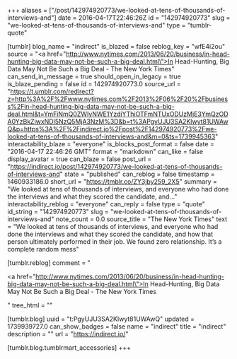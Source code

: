+++
aliases = ["/post/142974920773/we-looked-at-tens-of-thousands-of-interviews-and"]
date = 2016-04-17T22:46:26Z
id = "142974920773"
slug = "we-looked-at-tens-of-thousands-of-interviews-and"
type = "tumblr-quote"

[tumblr]
blog_name = "indirect"
is_blazed = false
reblog_key = "wfE4i2ou"
source = "<a href=\"http://www.nytimes.com/2013/06/20/business/in-head-hunting-big-data-may-not-be-such-a-big-deal.html\">In Head-Hunting, Big Data May Not Be Such a Big Deal - The New York Times</a>"
can_send_in_message = true
should_open_in_legacy = true
is_blaze_pending = false
id = 142974920773.0
source_url = "https://t.umblr.com/redirect?z=http%3A%2F%2Fwww.nytimes.com%2F2013%2F06%2F20%2Fbusiness%2Fin-head-hunting-big-data-may-not-be-such-a-big-deal.html&t=YmFiNmQ0ZWIyNWE1YzdiYThiOTFmNTUxODUzMjE3YmQzODA0YzBkZiwxNDI5NzQ5MjA3NzM%3D&b=t%3APgyUJU3SA2Klwyt81UWAwQ&p=https%3A%2F%2Findirect.io%2Fpost%2F142974920773%2Fwe-looked-at-tens-of-thousands-of-interviews-and&m=0&ts=1739945363"
interactability_blaze = "everyone"
is_blocks_post_format = false
date = "2016-04-17 22:46:26 GMT"
format = "markdown"
can_like = false
display_avatar = true
can_blaze = false
post_url = "https://indirect.io/post/142974920773/we-looked-at-tens-of-thousands-of-interviews-and"
state = "published"
can_reblog = false
timestamp = 1460933186.0
short_url = "https://tmblr.co/ZY3jby259_2X5"
summary = "We looked at tens of thousands of interviews, and everyone who had done the interviews and what they scored the candidate, and..."
interactability_reblog = "everyone"
can_reply = false
type = "quote"
id_string = "142974920773"
slug = "we-looked-at-tens-of-thousands-of-interviews-and"
note_count = 0.0
source_title = "The New York Times"
text = "We looked at tens of thousands of interviews, and everyone who had done the interviews and what they scored the candidate, and how that person ultimately performed in their job. We found zero relationship. It’s a complete random mess"

[tumblr.reblog]
comment = "<p><a href=\"http://www.nytimes.com/2013/06/20/business/in-head-hunting-big-data-may-not-be-such-a-big-deal.html\">In Head-Hunting, Big Data May Not Be Such a Big Deal - The New York Times</a></p>"
tree_html = ""

[tumblr.blog]
uuid = "t:PgyUJU3SA2Klwyt81UWAwQ"
updated = 1739939727.0
can_show_badges = false
name = "indirect"
title = "indirect"
description = ""
url = "https://indirect.io/"

[tumblr.blog.tumblrmart_accessories]
+++
